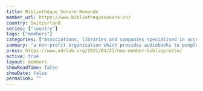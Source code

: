 ```yaml
---
title: Bibliothèque Sonore Romande
member_url: https://www.bibliothequesonore.ch/
country: Switzerland
series: ["country"] 
tags: ["members"]
categories: ["Associations, libraries and companies specialised in accessibility services"]
summary: "a non-profit organisation which provides audiobooks to people with reading disabilities."
press: https://www.edrlab.org/2021/04/23/new-member-bibliopresto/
active: true
layout: members 
showReadTime: false
showDate: false
permalink: ""
---
```

